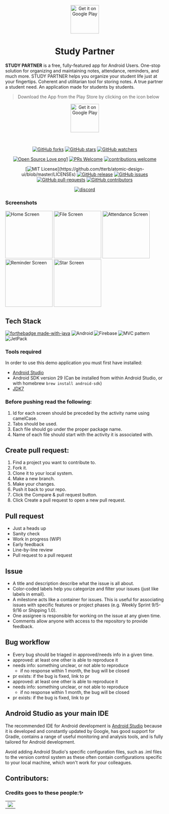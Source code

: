 <p align="center">
<img src="https://github.com/krayong/Study_Partner/blob/master/app/src/main/app_logo-playstore.png" alt="Get it on Google Play" height="90"/>
</p>

<h1 align="center"> Study Partner</h1>

**STUDY PARTNER** is a free, fully-featured app for Android Users. One-stop solution for organizing and maintaining notes, attendance, reminders, and much more. STUDY PARTNER helps you organize your student life just at your fingertips. Coherent and utilitarian tool for storing notes. A true partner a student need. An application made for students by students.

> Download the App from the Play Store by clicking on the icon below
<p align="center">
<a href="https://play.google.com/store/apps/details?id=com.studypartner" target="_blank">
<img src="https://play.google.com/intl/en_us/badges/images/generic/en-play-badge.png" alt="Get it on Google Play" height="90"/></a>
</p>

<div style="text-align:center">

<br>

[![GitHub forks](https://img.shields.io/github/forks/krayong/Study_Partner?label=Fork&style=social)](https://github.com/krayong/Study_Partner/network/members)
[![GitHub stars](https://img.shields.io/github/stars/krayong/Study_Partner?label=Star&style=social)](https://github.com/krayong/Study_Partner/stargazers)
[![GitHub watchers](https://img.shields.io/github/watchers/krayong/Study_Partner?style=social&label=Watch)](https://github.com/krayong/Study_Partner/watchers)
<br>

[![Open Source Love png1](https://badges.frapsoft.com/os/v1/open-source.png?v=103)](https://github.com/krayong/Study_Partner)
[![PRs Welcome](https://img.shields.io/badge/PRs-welcome-brightgreen.svg?style=flat-square)](https://github.com/krayong/Study_Partner)
[![contributions welcome](https://img.shields.io/badge/contributions-welcome-blue.svg?style=flat)](https://github.com/krayong/Study_Partner/issues)
<br>

[![MIT License](https://img.shields.io/apm/l/atomic-design-ui.svg?)](https://github.com/tterb/atomic-design-ui/blob/master/LICENSEs)
[![GitHub release](https://img.shields.io/github/release/krayong/Study_Partner)](https://github.com/krayong/Study_Partner/releases/) 
[![GitHub issues](https://img.shields.io/github/issues/krayong/Study_Partner?style=plastic)](https://github.com/krayong/Study_Partner/issues)
[![GitHub pull-requests](https://img.shields.io/github/issues-pr/krayong/Study_Partner)](https://github.com/krayong/Study_Partner/pulls/)
[![GitHub contributors](https://img.shields.io/github/contributors/krayong/Study_Partner.svg)](https://GitHub.com/krayong/Study_Partner/graphs/contributors/)
<br>

[![discord](https://img.shields.io/badge/Chat-on%20discord-red)](https://discord.com/channels/811724426965811210/815030597843419156)

</div>

### Screenshots
<p float="left">
	<img src="https://github.com/krayong/Study_Partner/blob/master/screenshots/Home%20Screen.jpg" alt="Home Screen" width="150">
	<img src="https://github.com/krayong/Study_Partner/blob/master/screenshots/File%20Screen.jpg" alt="File Screen" width="150">
	<img src="https://github.com/krayong/Study_Partner/blob/master/screenshots/Attendance%20Screen.jpg" alt="Attendance Screen" width="150">
	<img src="https://github.com/krayong/Study_Partner/blob/master/screenshots/Reminder%20Screen.jpg" alt="Reminder Screen" width="150">
	<img src="https://github.com/krayong/Study_Partner/blob/master/screenshots/Star%20Screen.jpg" alt="Star Screen" width="150">
</p>

## Tech Stack
[![forthebadge made-with-java](http://ForTheBadge.com/images/badges/made-with-java.svg)](https://www.java.org/)	<img alt="Android" src="https://img.shields.io/badge/Android-3DDC84?style=for-the-badge&logo=android&logoColor=white" />	<img alt="Firebase" src="https://img.shields.io/badge/firebase%20-%23039BE5.svg?&style=for-the-badge&logo=firebase"/>	<img alt="MVC pattern" src="https://img.shields.io/badge/MVC pattern%20-%234f0599.svg?&style=for-the-badge&logo=MVCpattern&logoColor=white"/>	<img alt="JetPack" src="https://img.shields.io/badge/Jetpack%20-%234f0599.svg?&style=for-the-badge&logo=jetpack&logoColor=white"/>

### Tools required
In order to use this demo application you must first have installed:
* [Android Studio](https://developer.android.com/studio/index.html)
* Android SDK version 29 (Can be installed from within Android Studio, or with homebrew `brew install android-sdk`)
* [JDK7](http://www.oracle.com/technetwork/java/javase/downloads/jdk7-downloads-1880260.html)
### Before pushing read the following:

1. Id for each screen should be preceded by the activity name using camelCase.
2. Tabs should be used.
3. Each file should go under the proper package name.
4. Name of each file should start with the activity it is associated with.
## Create pull request:
1) Find a project you want to contribute to.
2) Fork it.
3) Clone it to your local system.
4) Make a new branch.
5) Make your changes.
6) Push it back to your repo.
7) Click the Compare & pull request button.
8) Click Create a pull request to open a new pull request.
## Pull request
- Just a heads up
- Sanity check
- Work in progress (WIP)
- Early feedback
- Line-by-line review
- Pull request to a pull request
## Issue
- A title and description describe what the issue is all about.
- Color-coded labels help you categorize and filter your issues (just like labels in email).
- A milestone acts like a container for issues. This is useful for associating issues with specific features or project phases (e.g. Weekly Sprint 9/5-9/16 or Shipping 1.0).
- One assignee is responsible for working on the issue at any given time.
- Comments allow anyone with access to the repository to provide feedback.
## Bug workflow
- Every bug should be triaged in approved/needs info in a given time.
- approved: at least one other is able to reproduce it
- needs info: something unclear, or not able to reproduce
  - if no response within 1 month, the bug will be closed
- pr exists: if the bug is fixed, link to pr
- approved: at least one other is able to reproduce it
- needs info: something unclear, or not able to reproduce
  - if no response within 1 month, the bug will be closed
- pr exists: if the bug is fixed, link to pr

## Android Studio as your main IDE 
The recommended IDE for Android development is [Android Studio](https://developer.android.com/studio) because it is developed and constantly updated by Google, has good support for Gradle, contains a range of useful monitoring and analysis tools, and is fully tailored for Android development.

Avoid adding Android Studio's specific configuration files, such as .iml files to the version control system as these often contain configurations specific to your local machine, which won't work for your colleagues.

## Contributors:
### Credits goes to these people:✨

<table>
<tr>
<td>
   <a href="https://github.com/krayong/Study_Partner/graphs/contributors">
  <img src="https://contrib.rocks/image?repo=krayong/Study_Partner" />
</a>
</td>
</tr>
</table>
